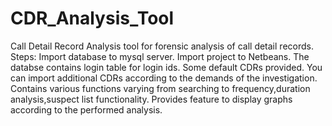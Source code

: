 # CDR_Analysis_Tool
Call Detail Record Analysis tool for forensic analysis of call detail records.
Steps: 
Import database to mysql server.
Import project to Netbeans.
The databse contains login table for login ids.
Some default CDRs provided.
You can import additional CDRs according to the demands of the investigation.
Contains various functions varying from searching to frequency,duration analysis,suspect list functionality.
Provides feature to display graphs according to the performed analysis.
